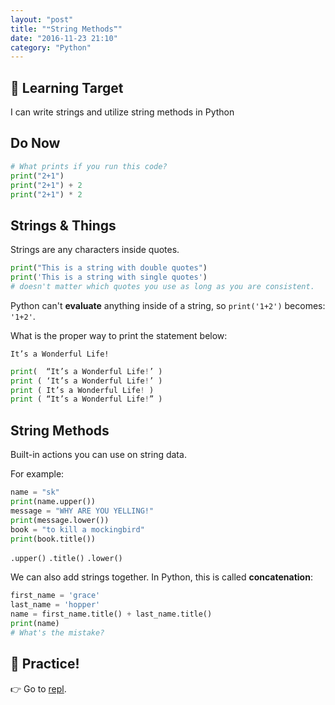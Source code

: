 ```yaml
---
layout: "post"
title: "❝String Methods❞"
date: "2016-11-23 21:10"
category: "Python"
---
```


## 🎯 Learning Target
I can write strings and utilize string methods in Python

## Do Now
```python
# What prints if you run this code?
print("2+1")
print("2+1") + 2
print("2+1") * 2
```

## Strings & Things
Strings are any characters inside quotes.

```python
print("This is a string with double quotes")
print('This is a string with single quotes')
# doesn't matter which quotes you use as long as you are consistent.
```
Python can't **evaluate** anything inside of a string, so `print('1+2')` becomes: `'1+2'`.

What is the proper way to print the statement below:

`It’s a Wonderful Life!`

```python
print(  “It’s a Wonderful Life!’ )
print ( ‘It’s a Wonderful Life!’ )
print ( It’s a Wonderful Life! )
print ( “It’s a Wonderful Life!” )
```

## String Methods
Built-in actions you can use on string data.

For example:

```python
name = "sk"
print(name.upper())
message = "WHY ARE YOU YELLING!"
print(message.lower())
book = "to kill a mockingbird"
print(book.title())
```

`.upper()`
`.title()`
`.lower()`

We can also add strings together. In Python, this is called **concatenation**:

```python
first_name = 'grace'
last_name = 'hopper'
name = first_name.title() + last_name.title()
print(name)
# What's the mistake?
```

## 💪️ Practice!
👉 Go to [repl](https://repl.it/data/lti/assignments/15094).

